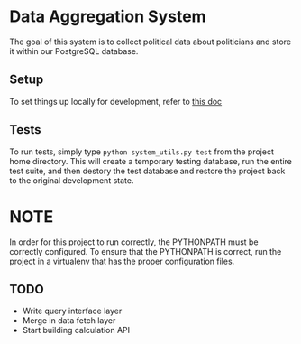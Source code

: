 Data Aggregation System
=======================
The goal of this system is to collect political data about politicians and store
it within our PostgreSQL database.

Setup
-----
To set things up locally for development, refer to [this doc](https://docs.google.com/a/stanford.edu/document/d/1emM6B799iaysc8qCyycbOdt5ElYjxE2T8f4o9J_Py2g)

Tests
-----
To run tests, simply type `python system_utils.py test` from the project home directory. 
This will create a temporary testing database, run the entire test suite, and then 
destory the test database and restore the project back to the original development
state.

NOTE
====
In order for this project to run correctly, the PYTHONPATH must be correctly configured.
To ensure that the PYTHONPATH is correct, run the project in a virtualenv that has
the proper configuration files.

TODO
----
- Write query interface layer
- Merge in data fetch layer
- Start building calculation API
